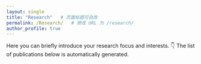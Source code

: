 ```yaml
---
layout: single
title: "Research"   # 页面标题可自改
permalink: /Research/   # 修改 URL 为 /research/
author_profile: true
---
```


Here you can briefly introduce your research focus and interests.
👇 The list of publications below is automatically generated.
